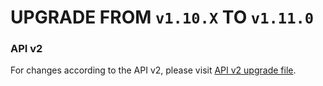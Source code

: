 # UPGRADE FROM `v1.10.X` TO `v1.11.0`

### API v2

For changes according to the API v2, please visit [API v2 upgrade file](UPGRADE-API-1.11.md).
